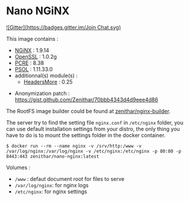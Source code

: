 # Nano NGiNX 

[![Gitter](https://badges.gitter.im/Join Chat.svg)](https://gitter.im/Zenithar/nano-nginx?utm_source=badge&utm_medium=badge&utm_campaign=pr-badge&utm_content=badge)

This image contains :

* [NGiNX](http://nginx.org) : 1.9.14
* [OpenSSL](https://www.openssl.org) : 1.0.2g
* [PCRE](http://www.pcre.org) : 8.38
* [PSOL](https://github.com/pagespeed/ngx_pagespeed) : 1.11.33.0
* additionnal(s) module(s) :
  * [HeadersMore](http://wiki.nginx.org/HttpHeadersMoreModule) : 0.25
+ Anonymization patch : https://gist.github.com/Zenithar/70bbb4343d4d9eee4d86

The RootFS image builder could be found at [zenithar/nginx-builder](https://github.com/Zenithar/dockerfiles/tree/master/nginx-builder).

The server try to find the setting file `nginx.conf` in `/etc/nginx` folder, you can use default installation settings from your distro, the only thing you have to do is to mount the settings folder in the docker container.

```
$ docker run --rm --name nginx -v /srv/http:/www -v /var/log/nginx:/var/log/nginx -v /etc/nginx:/etc/nginx -p 80:80 -p 8443:443 zenithar/nano-nginx:latest
```

Volumes :

 * `/www` : defaut document root for files to serve
 * `/var/log/nginx`: for nginx logs
 * `/etc/nginx`: for nginx settings
